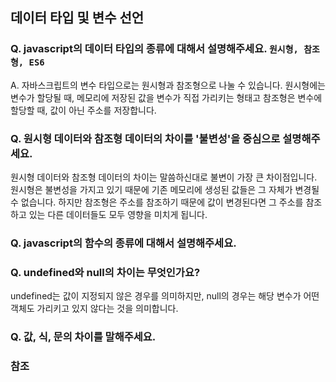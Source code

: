 ## 데이터 타입 및 변수 선언

### Q. javascript의 데이터 타입의 종류에 대해서 설명해주세요. `원시형, 참조형, ES6`

A. 자바스크립트의 변수 타입으로는 원시형과 참조형으로 나눌 수 있습니다. 원시형에는 변수가 할당될 때, 메모리에 저장된 값을 변수가 직접 가리키는 형태고 참조형은 변수에 할당할 때, 값이 아닌 주소를 저장합니다.

### Q. 원시형 데이터와 참조형 데이터의 차이를 '불변성'을 중심으로 설명해주세요.

원시형 데이터와 참조형 데이터의 차이는 말씀하신대로 불변이 가장 큰 차이점입니다. 원시형은 불변성을 가지고 있기 때문에 기존 메모리에 생성된 값들은 그 자체가 변경될 수 없습니다. 하지만 참조형은 주소를 참조하기 때문에 값이 변경된다면 그 주소를 참조하고 있는 다른 데이터들도 모두 영향을 미치게 됩니다.

### Q. javascript의 함수의 종류에 대해서 설명해주세요.

### Q. undefined와 null의 차이는 무엇인가요?

undefined는 값이 지정되지 않은 경우를 의미하지만, null의 경우는 해당 변수가 어떤 객체도 가리키고 있지 않다는 것을 의미합니다.

### Q. 값, 식, 문의 차이를 말해주세요.

### 참조

[]()
[]()
[]()
[]()
